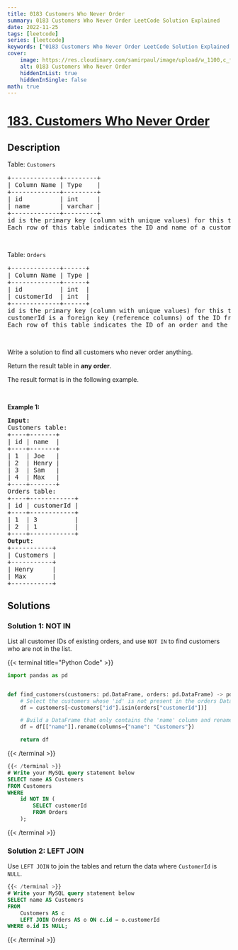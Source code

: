 ```yaml
---
title: 0183 Customers Who Never Order
summary: 0183 Customers Who Never Order LeetCode Solution Explained
date: 2022-11-25
tags: [leetcode]
series: [leetcode]
keywords: ["0183 Customers Who Never Order LeetCode Solution Explained in all languages", "0183 Customers Who Never Order", "LeetCode", "leetcode solution in Python3 C++ Java Go PHP Ruby Swift TypeScript Rust C# JavaScript C", "GeeksforGeeks", "InterviewBit", "Coding Ninjas", "HackerRank", "HackerEarth", "CodeChef", "TopCoder", "AlgoExpert", "freeCodeCamp", "Codeforces", "GitHub", "AtCoder", "Samir Paul"]
cover:
    image: https://res.cloudinary.com/samirpaul/image/upload/w_1100,c_fit,co_rgb:FFFFFF,l_text:Arial_75_bold:0183 Customers Who Never Order - Solution Explained/problem-solving.webp
    alt: 0183 Customers Who Never Order
    hiddenInList: true
    hiddenInSingle: false
math: true
---
```



# [183. Customers Who Never Order](https://leetcode.com/problems/customers-who-never-order)


## Description

<p>Table: <code>Customers</code></p>

<pre>
+-------------+---------+
| Column Name | Type    |
+-------------+---------+
| id          | int     |
| name        | varchar |
+-------------+---------+
id is the primary key (column with unique values) for this table.
Each row of this table indicates the ID and name of a customer.
</pre>

<p>&nbsp;</p>

<p>Table: <code>Orders</code></p>

<pre>
+-------------+------+
| Column Name | Type |
+-------------+------+
| id          | int  |
| customerId  | int  |
+-------------+------+
id is the primary key (column with unique values) for this table.
customerId is a foreign key (reference columns) of the ID from the Customers table.
Each row of this table indicates the ID of an order and the ID of the customer who ordered it.
</pre>

<p>&nbsp;</p>

<p>Write a solution to find all customers who never order anything.</p>

<p>Return the result table in <strong>any order</strong>.</p>

<p>The result format is in the following example.</p>

<p>&nbsp;</p>
<p><strong class="example">Example 1:</strong></p>

<pre>
<strong>Input:</strong> 
Customers table:
+----+-------+
| id | name  |
+----+-------+
| 1  | Joe   |
| 2  | Henry |
| 3  | Sam   |
| 4  | Max   |
+----+-------+
Orders table:
+----+------------+
| id | customerId |
+----+------------+
| 1  | 3          |
| 2  | 1          |
+----+------------+
<strong>Output:</strong> 
+-----------+
| Customers |
+-----------+
| Henry     |
| Max       |
+-----------+
</pre>

## Solutions

### Solution 1: NOT IN

List all customer IDs of existing orders, and use `NOT IN` to find customers who are not in the list.

<!-- tabs:start -->

{{< terminal title="Python Code" >}}
```python
import pandas as pd


def find_customers(customers: pd.DataFrame, orders: pd.DataFrame) -> pd.DataFrame:
    # Select the customers whose 'id' is not present in the orders DataFrame's 'customerId' column.
    df = customers[~customers["id"].isin(orders["customerId"])]

    # Build a DataFrame that only contains the 'name' column and rename it as 'Customers'.
    df = df[["name"]].rename(columns={"name": "Customers"})

    return df
```
{{< /terminal >}}

```sql
{{< /terminal >}}
# Write your MySQL query statement below
SELECT name AS Customers
FROM Customers
WHERE
    id NOT IN (
        SELECT customerId
        FROM Orders
    );
```
{{< /terminal >}}

<!-- tabs:end -->

### Solution 2: LEFT JOIN

Use `LEFT JOIN` to join the tables and return the data where `CustomerId` is `NULL`.

<!-- tabs:start -->

```sql
{{< /terminal >}}
# Write your MySQL query statement below
SELECT name AS Customers
FROM
    Customers AS c
    LEFT JOIN Orders AS o ON c.id = o.customerId
WHERE o.id IS NULL;
```
{{< /terminal >}}

<!-- tabs:end -->

<!-- end -->
